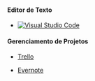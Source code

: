 
#### Editor de Texto

*  [![Visual Studio Code](https://code.visualstudio.com/download)](https://github.com/JosiasSalermo/links/blob/master/img/vscode.png)

#### Gerenciamento de Projetos

* [Trello](https://www.trello.com/)

* [Evernote](https://evernote.com/intl/pt-br)
